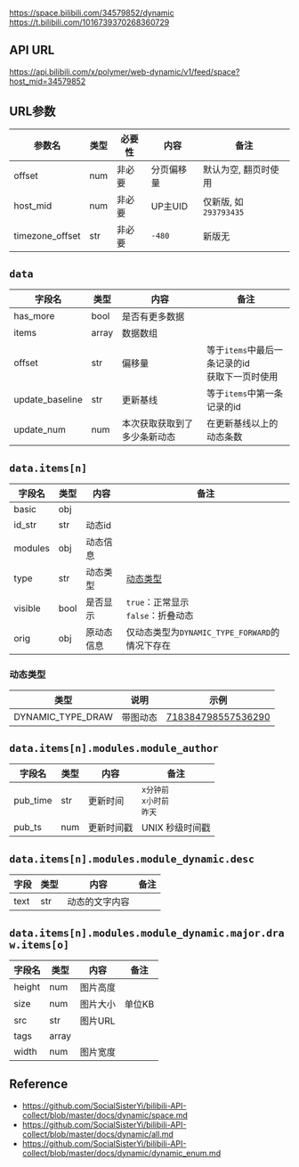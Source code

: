 <https://space.bilibili.com/34579852/dynamic>
<https://t.bilibili.com/1016739370268360729>

## API URL

<https://api.bilibili.com/x/polymer/web-dynamic/v1/feed/space?host_mid=34579852>

## URL参数

| 参数名          | 类型 | 必要性 | 内容       | 备注                   |
| --------------- | ---- | ------ | ---------- | ---------------------- |
| offset          | num  | 非必要 | 分页偏移量 | 默认为空, 翻页时使用   |
| host_mid        | num  | 非必要 | UP主UID    | 仅新版, 如 `293793435` |
| timezone_offset | str  | 非必要 | `-480`     | 新版无                 |

## `data`

| 字段名          | 类型  | 内容                         | 备注                                               |
| --------------- | ----- | ---------------------------- | -------------------------------------------------- |
| has_more        | bool  | 是否有更多数据               |                                                    |
| items           | array | 数据数组                     |                                                    |
| offset          | str   | 偏移量                       | 等于`items`中最后一条记录的id<br/>获取下一页时使用 |
| update_baseline | str   | 更新基线                     | 等于`items`中第一条记录的id                        |
| update_num      | num   | 本次获取获取到了多少条新动态 | 在更新基线以上的动态条数                           |

## `data.items[n]`

| 字段名  | 类型 | 内容       | 备注                                           |
| ------- | ---- | ---------- | ---------------------------------------------- |
| basic   | obj  |            |                                                |
| id_str  | str  | 动态id     |                                                |
| modules | obj  | 动态信息   |                                                |
| type    | str  | 动态类型   | [动态类型](./dynamic_enum.md#动态类型)         |
| visible | bool | 是否显示   | `true`：正常显示<br/>`false`：折叠动态         |
| orig    | obj  | 原动态信息 | 仅动态类型为`DYNAMIC_TYPE_FORWARD`的情况下存在 | # 动态类型 |

### 动态类型

| 类型              | 说明     | 示例                                                            |
| ----------------- | -------- | --------------------------------------------------------------- |
| DYNAMIC_TYPE_DRAW | 带图动态 | [718384798557536290](https://t.bilibili.com/718384798557536290) |

## `data.items[n].modules.module_author`

| 字段名   | 类型 | 内容       | 备注                               |
| -------- | ---- | ---------- | ---------------------------------- |
| pub_time | str  | 更新时间   | `x分钟前`<br/>`x小时前`<br/>`昨天` |
| pub_ts   | num  | 更新时间戳 | UNIX 秒级时间戳                    |

## `data.items[n].modules.module_dynamic.desc`

| 字段 | 类型 | 内容           | 备注 |
| ---- | ---- | -------------- | ---- |
| text | str  | 动态的文字内容 |      |

## `data.items[n].modules.module_dynamic.major.draw.items[o]`

| 字段名 | 类型  | 内容     | 备注   |
| ------ | ----- | -------- | ------ |
| height | num   | 图片高度 |        |
| size   | num   | 图片大小 | 单位KB |
| src    | str   | 图片URL  |        |
| tags   | array |          |        |
| width  | num   | 图片宽度 |        |

## Reference

- <https://github.com/SocialSisterYi/bilibili-API-collect/blob/master/docs/dynamic/space.md>
- <https://github.com/SocialSisterYi/bilibili-API-collect/blob/master/docs/dynamic/all.md>
- <https://github.com/SocialSisterYi/bilibili-API-collect/blob/master/docs/dynamic/dynamic_enum.md>
